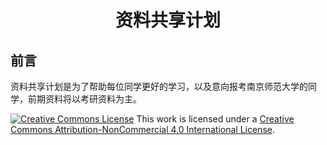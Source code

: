 # <center>资料共享计划<center>

## 前言

资料共享计划是为了帮助每位同学更好的学习，以及意向报考南京师范大学的同学，前期资料将以考研资料为主。

[![Creative Commons License](https://i.creativecommons.org/l/by-nc/4.0/88x31.png)](http://creativecommons.org/licenses/by-nc/4.0/)
This work is licensed under a [Creative Commons Attribution-NonCommercial 4.0 International License](http://creativecommons.org/licenses/by-nc/4.0/).
